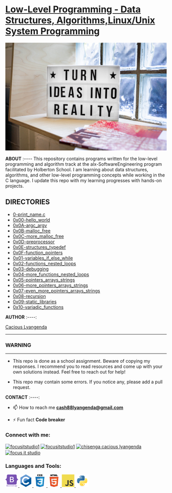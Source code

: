 # [Low-Level Programming - Data Structures, Algorithms,Linux/Unix System Programming](https://www.github.com/chichi88lyang/alx-low_level_programming)

![coffe time](image/no.jpg)

**ABOUT**
:----
This repository contains programs written for the low-level programming and algorithm track at the alx-SoftwareEngineering program facilitated by Holberton School. I am learning about data structures, algorithms, and other low-level programming concepts while working in the C language. I update this repo with my learning progresses with hands-on projects.

## DIRECTORIES


* [0-print_name.c](https://www.github.com/chichi88lyang/alx-low_level_programming/tree/master/0-print_name.c)
* [0x00-hello_world](https://www.github.com/chichi88lyang/alx-low_level_programming/tree/master/0x00-hello_world)
* [0x0A-argc_argv](https://www.github.com/chichi88lyang/alx-low_level_programming/tree/master/0x0A-argc_argv)
* [0x0B-malloc_free](https://www.github.com/chichi88lyang/alx-low_level_programming/tree/master/0x0B-malloc_free)
* [0x0C-more_malloc_free](https://www.github.com/chichi88lyang/alx-low_level_programming/tree/master/0x0C-more_malloc_free)
* [0x0D-preprocessor](https://www.github.com/chichi88lyang/alx-low_level_programming/tree/master/0x0D-preprocessor)
* [0x0E-structures_typedef](https://www.github.com/chichi88lyang/alx-low_level_programming/tree/master/0x0E-structures_typedef)
* [0x0F-function_pointers](https://www.github.com/chichi88lyang/alx-low_level_programming/tree/master/0x0F-function_pointers)
* [0x01-variables_if_else_while](https://www.github.com/chichi88lyang/alx-low_level_programming/tree/master/0x01-variables_if_else_while)
* [0x02-functions_nested_loops](https://www.github.com/chichi88lyang/alx-low_level_programming/tree/master/0x02-functions_nested_loops)
* [0x03-debugging](https://www.github.com/chichi88lyang/alx-low_level_programming/tree/master/0x03-debugging)
* [0x04-more_functions_nested_loops](https://www.github.com/chichi88lyang/alx-low_level_programming/tree/master/0x04-more_functions_nested_loops)
* [0x05-pointers_arrays_strings](https://www.github.com/chichi88lyang/alx-low_level_programming/tree/master/0x05-pointers_arrays_strings)
* [0x06-more_pointers_arrays_strings](https://www.github.com/chichi88lyang/alx-low_level_programming/tree/master/0x06-pointers_arrays_strings)
* [0x07-even_more_pointers_arrays_strings](https://www.github.com/chichi88lyang/alx-low_level_programming/tree/master/0x07-pointers_arrays_strings)
* [0x08-recursion](https://www.github.com/chichi88lyang/alx-low_level_programming/tree/master/0x08-recursion)
* [0x09-static_libraries](https://github.com/chichi88lyang/alx-low_level_programming/tree/master/0x09-static_libraries)
* [0x10-variadic_functions](https://www.github.com/chichi88lyang/alx-low_level_programming/tree/master/0x10-variadic_functions)

**AUTHOR**
:----:

[Cacious Lyangenda](https://www.linkedin.com/in/focusitstudio1)

------------------------------------------------------------------------------

### WARNING


------------------------------------------------------------------------------

* This repo is done as a school assignment. Beware of copying my responses. I recommend you to read resources and come up with your own solutions instead. Feel free to reach out for help!

* This repo may contain some errors. If you notice any, please add a pull request.

**CONTACT**
:----:

- 📫 How to reach me **cash88lyangenda@gmail.com**

- ⚡ Fun fact **Code breaker**

<h3 align="left">Connect with me:</h3>
<p align="left">
<a href="https://twitter.com/focusitstudio1" target="blank"><img align="center" src="https://raw.githubusercontent.com/rahuldkjain/github-profile-readme-generator/master/src/images/icons/Social/twitter.svg" alt="focusitstudio1" height="30" width="40" /></a>
<a href="https://linkedin.com/in/focusitstudio1" target="blank"><img align="center" src="https://raw.githubusercontent.com/rahuldkjain/github-profile-readme-generator/master/src/images/icons/Social/linked-in-alt.svg" alt="focusitstudio1" height="30" width="40" /></a>
<a href="https://fb.com/chisenga cacious lyangenda" target="blank"><img align="center" src="https://raw.githubusercontent.com/rahuldkjain/github-profile-readme-generator/master/src/images/icons/Social/facebook.svg" alt="chisenga cacious lyangenda" height="30" width="40" /></a>
<a href="https://www.youtube.com/c/focus it studio" target="blank"><img align="center" src="https://raw.githubusercontent.com/rahuldkjain/github-profile-readme-generator/master/src/images/icons/Social/youtube.svg" alt="focus it studio" height="30" width="40" /></a>
</p>

<h3 align="left">Languages and Tools:</h3>
<p align="left"> <a href="https://getbootstrap.com" target="_blank" rel="noreferrer"> <img src="https://raw.githubusercontent.com/devicons/devicon/master/icons/bootstrap/bootstrap-plain-wordmark.svg" alt="bootstrap" width="40" height="40"/> </a> <a href="https://www.cprogramming.com/" target="_blank" rel="noreferrer"> <img src="https://raw.githubusercontent.com/devicons/devicon/master/icons/c/c-original.svg" alt="c" width="40" height="40"/> </a> <a href="https://www.w3schools.com/css/" target="_blank" rel="noreferrer"> <img src="https://raw.githubusercontent.com/devicons/devicon/master/icons/css3/css3-original-wordmark.svg" alt="css3" width="40" height="40"/> </a> <a href="https://www.w3.org/html/" target="_blank" rel="noreferrer"> <img src="https://raw.githubusercontent.com/devicons/devicon/master/icons/html5/html5-original-wordmark.svg" alt="html5" width="40" height="40"/> </a> <a href="https://developer.mozilla.org/en-US/docs/Web/JavaScript" target="_blank" rel="noreferrer"> <img src="https://raw.githubusercontent.com/devicons/devicon/master/icons/javascript/javascript-original.svg" alt="javascript" width="40" height="40"/> </a> <a href="https://www.python.org" target="_blank" rel="noreferrer"> <img src="https://raw.githubusercontent.com/devicons/devicon/master/icons/python/python-original.svg" alt="python" width="40" height="40"/> </a> </p>
